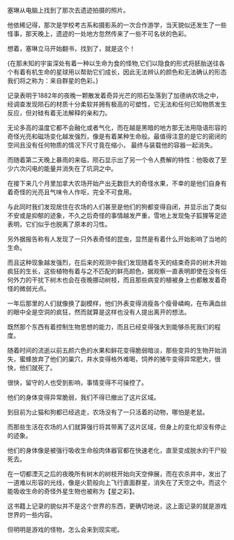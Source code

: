 塞琳从电脑上找到了那次去遗迹拍摄的照片。

他依稀记得，那次是学校考古系和摄影系的一次合作游学，当天貌似还发生了一些怪事，那天晚上，遗迹的一处地方忽然传来了一些不可名状的色彩。

想着，塞琳立马开始翻书，找到了，就是这个！

{在那未知的宇宙深处有着一种以生命为食的怪物,它们以隐食的形式将胚胎送往各个有着有机生命的星球用以帮助它们成长，因此无法辨认的颜色和无法确认的形态我们将之称为：来自群星的色彩。}

记录表明于1882年的夜晚一颗散发着奇异光芒的陨石坠落到了加德纳农场之中，经调查发现陨石的材质十分柔软并拥有极高的可塑性，它无法和任何已知物质发生反应，但对硅有着无法解释的亲和力。

无论多高的温度它都不会融化或者气化，而在越是黑暗的地方那无法用隐语形容的奇怪光亮和磁场变化越发强烈，像是有着某种生命般。最值得注意的是它的密闭的空间且没有任何物质的情况下尺寸竟在缩小， 最终与装载他的容器一起消失。

而随着第二天晚上暴雨的来临，陨石显示出了另一个令人费解的特性：他吸收了至少六次闪电的能量并消失在了坑洞之中。

在接下来几个月里加拿大农场开始产出无数巨大的奇怪水果，不幸的是他们自身有着奇怪的光亮且气味令人作呕，完全不可食用。

与此同时我们发现居住在农场的人们甚至是他们的狗都变得自闭，并显示出了类似不安或是抑郁的迹象，不久之后奇怪的事情越发严重，雪地上发现兔子狐狸等足迹表明，它们似乎也脱离了原本的习性。

另外据报告称有人发现了一只外表奇怪的昆虫，显然是有着什么开始影响了当地的生命。

而且这种现象越发强烈，在后来的观测中我们发现随着冬天的结束奇异的树木开始疯狂的生长，这些植物有着与之不匹配的鲜亮颜色，据观察一直表明即使在没有任何外力的干扰下树木也会在夜晚挪动树枝，而且那些病变的植被身上也都散发着奇怪的微弱光点。

一年后那里的人们就像换了副模样，他们外表变得消瘦各个瘦骨嶙峋，在布满血丝的眼中全是空洞的疯狂，然而就算是这样也没有人提出离开的想法。

既然那个东西有着控制生物思想的能力，而且已经变得强大到能够杀死我们的程度。

随着时间的流逝以前五颜六色的水果和鲜花变得脆弱暗淡，那些变异的生物开始消失，蜜蜂放弃了他们的巢穴，井水变得格外难喝，饲养的猪牛变得异常肥大，很快，他们就死了。

很快，留守的人也受到影响，事情变得不可操控了。

他们的身体变得异常脆弱，我们不得已撤出了这片区域。

到目前为止猫和狗都已经逃走，农场没有了一只活着的动物，哪怕是老鼠。

而那些生活在农场的人们就算强行将其带离了这片区域，但身上的变化却没有停止的迹象。

他们的身体像是被强行吸收生命般肉体器官都在快速老化，直至变成脱水的干尸般死去。

在一切都湮灭之后的夜晚所有树木的树枝开始向天空伸展，而在农杀井中，发出了一道难以形容的光线，像是火箭般向上飞行直面群星，消失在了天空之中。而这个能吸收生命的奇怪外星生物也被称为【星之彩】。

这书籍上记录的貌似并不是这个世界的东西，更确切地说，这上面记录的就是游戏世界的一些内容。

但明明是游戏的怪物，怎么会来到现实呢。